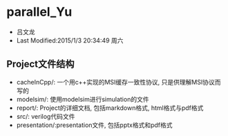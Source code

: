 # parallel_Yu #
* 吕文龙
* Last Modified:2015/1/3 20:34:49 周六

## Project文件结构 ##
* cacheInCpp/: 一个用c++实现的MSI缓存一致性协议, 只是供理解MSI协议而写的
* modelsim/:   使用modelsim进行simulation的文件
* report/:     Project的详细文档, 包括markdown格式, html格式与pdf格式
* src/:        verilog代码文件
* presentation/:presentation文件, 包括pptx格式和pdf格式

